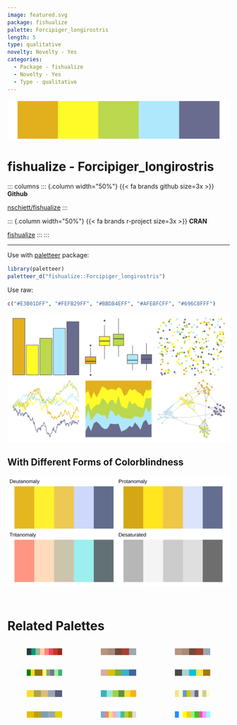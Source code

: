 ```yaml
---
image: featured.svg
package: fishualize
palette: Forcipiger_longirostris
length: 5
type: qualitative
novelty: Novelty - Yes
categories:
  - Package - fishualize
  - Novelty - Yes
  - Type - qualitative
---
```


![](featured.svg)

# fishualize - Forcipiger_longirostris 

::: columns
::: {.column width="50%"}
{{< fa brands github size=3x >}}
**Github**

[nschiett/fishualize](https://github.com/nschiett/fishualize)
:::

::: {.column width="50%"}
{{< fa brands r-project size=3x >}}
**CRAN**

[fishualize](https://CRAN.R-project.org/package=fishualize)
:::
:::

<hr> 

Use with [paletteer](https://emilhvitfeldt.github.io/paletteer/) package:

```r
library(paletteer)
paletteer_d("fishualize::Forcipiger_longirostris")
```

Use raw:

```r
c("#E3B01DFF", "#FEFB29FF", "#BBD84EFF", "#AFE8FCFF", "#696C8FFF")
``` 

![](examples.png) <br>

## With Different Forms of Colorblindness

![](colorblind.svg) 

<br>

# Related Palettes

<div class="list" style="display: grid; grid-template-columns: auto auto auto;"> <figure class="figure">
<a href="../../awtools/a_palette/"> <img src="../../awtools/a_palette/featured.svg" style="width: 100%;" class="figure-img"></a>
</figure> <figure class="figure">
<a href="../../ButterflyColors/hamadryas_feronia/"> <img src="../../ButterflyColors/hamadryas_feronia/featured.svg" style="width: 100%;" class="figure-img"></a>
</figure> <figure class="figure">
<a href="../../ButterflyColors/hamadryas_feronia/"> <img src="../../ButterflyColors/hamadryas_feronia/featured.svg" style="width: 100%;" class="figure-img"></a>
</figure> <figure class="figure">
<a href="../../tvthemes/Tyrell/"> <img src="../../tvthemes/Tyrell/featured.svg" style="width: 100%;" class="figure-img"></a>
</figure> <figure class="figure">
<a href="../../MetBrewer/Isfahan2/"> <img src="../../MetBrewer/Isfahan2/featured.svg" style="width: 100%;" class="figure-img"></a>
</figure> <figure class="figure">
<a href="../../fishualize/Valenciennea_strigata/"> <img src="../../fishualize/Valenciennea_strigata/featured.svg" style="width: 100%;" class="figure-img"></a>
</figure> <figure class="figure">
<a href="../../lisa/VincentvanGogh_1/"> <img src="../../lisa/VincentvanGogh_1/featured.svg" style="width: 100%;" class="figure-img"></a>
</figure> <figure class="figure">
<a href="../../ggthemes/excel_Depth/"> <img src="../../ggthemes/excel_Depth/featured.svg" style="width: 100%;" class="figure-img"></a>
</figure> <figure class="figure">
<a href="../../ggprism/ocean2/"> <img src="../../ggprism/ocean2/featured.svg" style="width: 100%;" class="figure-img"></a>
</figure> <figure class="figure">
<a href="../../fishualize/Haemulon_squamipinna/"> <img src="../../fishualize/Haemulon_squamipinna/featured.svg" style="width: 100%;" class="figure-img"></a>
</figure> <figure class="figure">
<a href="../../khroma/light/"> <img src="../../khroma/light/featured.svg" style="width: 100%;" class="figure-img"></a>
</figure> <figure class="figure">
<a href="../../ggprism/spring2/"> <img src="../../ggprism/spring2/featured.svg" style="width: 100%;" class="figure-img"></a>
</figure> 
</div>
